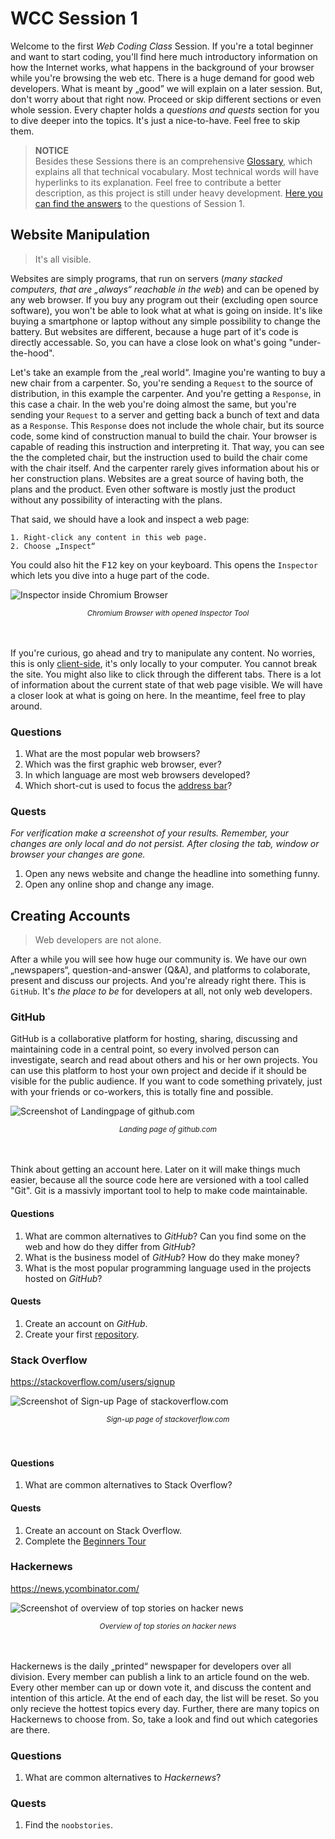 # WCC Session 1

Welcome to the first *Web Coding Class* Session. 
If you're a total beginner and want to start coding, you'll find here much introductory information on how the Internet works, what happens in the background of your browser while you're browsing the web etc.
There is a huge demand for good web developers.
What is meant by „good” we will explain on a later session.
But, don't worry about that right now.  Proceed or skip different sections or even whole session.
Every chapter holds a *questions and quests* section for you to dive deeper into the topics.
It's just a nice-to-have.
Feel free to skip them.

> **NOTICE**  
> Besides these Sessions there is an comprehensive [Glossary](../WCC-Glossary), which explains all that technical vocabulary.
> Most technical words will have hyperlinks to its explanation.
> Feel free to contribute a better description, as this project is still under heavy development.
> [Here you can find the answers](/solution) to the questions of Session 1.

## Website Manipulation

> It's all visible.

Websites are simply programs, that run on servers (*many stacked computers, that are „always“ reachable in the web*) and can be opened by any web browser.
If you buy any program out their (excluding open source software), you won't be able to look what at what is going on inside.
It's like buying a smartphone or laptop without any simple possibility to change the battery.
But websites are different, because a huge part of it's code is directly accessable.
So, you can have a close look on what's going "under-the-hood".

Let's take an example from the „real world“.
Imagine you're wanting to buy a new chair from a carpenter.
So, you're sending a `Request` to the source of distribution, in this example the carpenter.
And you're getting a `Response`, in this case a chair.
In the web you're doing almost the same, but you're sending your `Request` to a server and getting back a bunch of text and data as a `Response`.
This `Response` does not include the whole chair, but its source code, some kind of construction manual to build the chair.
Your browser is capable of reading this instruction and interpreting it.
That way, you can see the the completed chair, but the instruction used to build the chair come with the chair itself.
And the carpenter rarely gives information about his or her construction plans.
Websites are a great source of having both, the plans and the product.
Even other software is mostly just the product without any possibility of interacting with the plans.



That said, we should have a look and inspect a web page:

```
1. Right-click any content in this web page.
2. Choose „Inspect“
```

You could also hit the <kbd>F12</kbd> key on your keyboard.
This opens the `Inspector` which lets you dive into a huge part of the code.

![Inspector inside Chromium Browser](./browser-inspector.png)
<div align="center">
  <small><i>Chromium Browser with opened Inspector Tool</i></small>
</div>
<br><br>

If you're curious, go ahead and try to manipulate any content. 
No worries, this is only [client-side](../WCC-Glossary/#client-side), it's only locally to your computer.  You cannot break the site.
You might also like to click through the different tabs.
There is a lot of information about the current state of that web page visible. 
We will have a closer look at what is going on here.  In the meantime, feel free to play around.

### Questions

1. What are the most popular web browsers?
2. Which was the first graphic web browser, ever?
3. In which language are most web browsers developed?
4. Which short-cut is used to focus the [address bar](../WCC-Glossary/#address-bar)?

### Quests

*For verification make a screenshot of your results. Remember, your changes are only local and do not persist. After closing the tab, window or browser your changes are gone.*

1. Open any news website and change the headline into something funny.
2. Open any online shop and change any image.

## Creating Accounts

> Web developers are not alone.

After a while you will see how huge our community is.
We have our own „newspapers“, question-and-answer (Q&A), and platforms to colaborate, present and discuss our projects.
And you're already right there.
This is `GitHub`.
It's *the place to be* for developers at all, not only web developers.

### GitHub

GitHub is a collaborative platform for hosting, sharing, discussing and maintaining code in a central point, so every involved person can investigate, search and read about others and his or her own projects.
You can use this platform to host your own project and decide if it should be visible for the public audience.
If you want to code something privately, just with your friends or co-workers, this is totally fine and possible.

![Screenshot of Landingpage of github.com](./screenshot-github.png)
<div align="center">
  <small><i>Landing page of github.com</i></small>
</div>
<br><br>

Think about getting an account here.
Later on it will make things much easier, because all the source code here are versioned with a tool called "Git".  Git is a massivly important tool to help to make code maintainable.

#### Questions

1. What are common alternatives to *GitHub*? Can you find some on the web and how do they differ from *GitHub*?
2. What is the business model of *GitHub*? How do they make money?
3. What is the most popular programming language used in the projects hosted on *GitHub*?

#### Quests

1. Create an account on *GitHub*.
2. Create your first [repository](../WCC-Glossary/#repository).

### Stack Overflow

https://stackoverflow.com/users/signup

![Screenshot of Sign-up Page of stackoverflow.com](./screenshot-stackoverflow.png)
<div align="center">
  <small><i>Sign-up page of stackoverflow.com</i></small>
</div>
<br><br>

#### Questions

1. What are common alternatives to Stack Overflow?

#### Quests

1. Create an account on Stack Overflow.
2. Complete the [Beginners Tour](https://stackoverflow.com/tour)

### Hackernews

https://news.ycombinator.com/

![Screenshot of overview of top stories on hacker news](./screenshot-hackernews.png)
<div align="center">
  <small><i>Overview of top stories on hacker news</i></small>
</div>
<br><br>

Hackernews is the daily „printed“ newspaper for developers over all division.
Every member can publish a link to an article found on the web.
Every other member can up or down vote it, and discuss the content and intention of this article.
At the end of each day, the list will be reset. So you only recieve the hottest topics every day.
Further, there are many topics on Hackernews to choose from.
So, take a look and find out which categories are there.

### Questions

1. What are common alternatives to *Hackernews*?

### Quests 

1. Find the `noobstories`.

